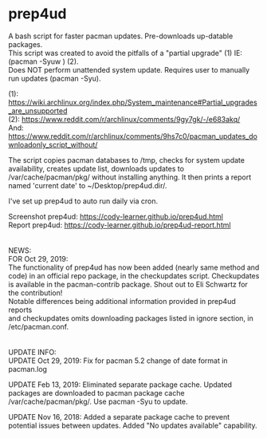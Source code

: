 # prep4ud<br>

A bash script for faster pacman updates. Pre-downloads up-datable packages. <br>
This script was created to avoid the pitfalls of a "partial upgrade" (1) IE: (pacman -Syuw ) (2). <br>
Does NOT perform unattended system update. Requires user to manually run updates (pacman -Syu). <br>

(1): https://wiki.archlinux.org/index.php/System_maintenance#Partial_upgrades_are_unsupported <br>
(2): https://www.reddit.com/r/archlinux/comments/9gy7gk/-/e683akq/ <br>
And: https://www.reddit.com/r/archlinux/comments/9hs7c0/pacman_updates_downloadonly_script_without/ <br>
 
The script copies pacman databases to /tmp, checks for system update availability, creates update list, downloads updates to /var/cache/pacman/pkg/ without installing anything. It then prints a report named 'current date' to ~/Desktop/prep4ud.dir/. 

I've set up prep4ud to auto run daily via cron. <br>

Screenshot prep4ud: https://cody-learner.github.io/prep4ud.html <br>
Report prep4ud: https://cody-learner.github.io/prep4ud-report.html <br>
<br>
<br>
NEWS:<br>
FOR Oct 29, 2019: <br>
The functionality of prep4ud has now been added (nearly same method and code) in an official repo package, in the checkupdates script.
Checkupdates is available in the pacman-contrib package. Shout out to Eli Schwartz for the contribution! <br>
Notable differences being additional information provided in prep4ud reports <br>
and checkupdates omits downloading packages listed in ignore section, in /etc/pacman.conf. <br>
<br>
<br>
UPDATE INFO: <br>
UPDATE Oct 29, 2019:
Fix for pacman 5.2 change of date format in pacman.log


UPDATE Feb 13, 2019:
Eliminated separate package cache. Updated packages are downloaded to pacman package cache /var/cache/pacman/pkg/.
Use pacman -Syu to update.


UPDATE Nov 16, 2018:
Added a separate package cache to prevent potential issues between updates. Added "No updates available" capability.

